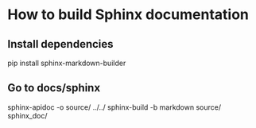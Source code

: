 # How to build Sphinx documentation

## Install dependencies
pip install sphinx-markdown-builder

## Go to docs/sphinx
sphinx-apidoc -o source/ ../../
sphinx-build -b markdown source/ sphinx_doc/

